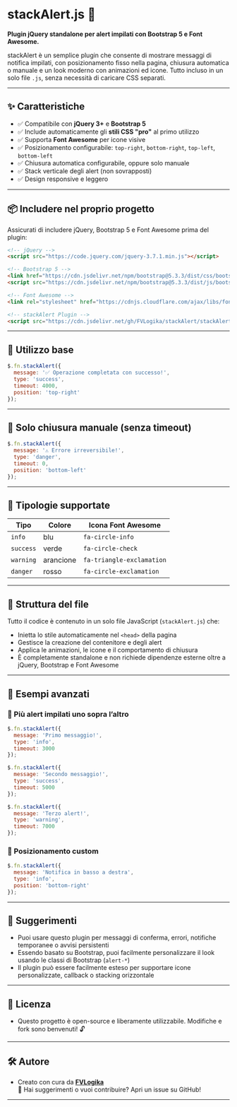 # stackAlert.js 🚀

**Plugin jQuery standalone per alert impilati con Bootstrap 5 e Font Awesome.**

stackAlert è un semplice plugin che consente di mostrare messaggi di notifica impilati, con posizionamento fisso nella pagina, chiusura automatica o manuale e un look moderno con animazioni ed icone. Tutto incluso in un solo file `.js`, senza necessità di caricare CSS separati.

---
## ✨ Caratteristiche
- ✅ Compatibile con **jQuery 3+** e **Bootstrap 5**
- ✅ Include automaticamente gli **stili CSS "pro"** al primo utilizzo
- ✅ Supporta **Font Awesome** per icone visive
- ✅ Posizionamento configurabile: `top-right`, `bottom-right`, `top-left`, `bottom-left`
- ✅ Chiusura automatica configurabile, oppure solo manuale
- ✅ Stack verticale degli alert (non sovrapposti)
- ✅ Design responsive e leggero

---
## 📦 Includere nel proprio progetto
Assicurati di includere jQuery, Bootstrap 5 e Font Awesome prima del plugin:

```html
<!-- jQuery -->
<script src="https://code.jquery.com/jquery-3.7.1.min.js"></script>

<!-- Bootstrap 5 -->
<link href="https://cdn.jsdelivr.net/npm/bootstrap@5.3.3/dist/css/bootstrap.min.css" rel="stylesheet">
<script src="https://cdn.jsdelivr.net/npm/bootstrap@5.3.3/dist/js/bootstrap.bundle.min.js"></script>

<!-- Font Awesome -->
<link rel="stylesheet" href="https://cdnjs.cloudflare.com/ajax/libs/font-awesome/6.5.0/css/all.min.css">

<!-- stackAlert Plugin -->
<script src="https://cdn.jsdelivr.net/gh/FVLogika/stackAlert/stackAlert.js"></script>
```
---
## 🚀 Utilizzo base
```javascript
$.fn.stackAlert({
  message: '✅ Operazione completata con successo!',
  type: 'success',
  timeout: 4000,
  position: 'top-right'
});
```
---
## 🛑 Solo chiusura manuale (senza timeout)
```javascript
$.fn.stackAlert({
  message: '⚠️ Errore irreversibile!',
  type: 'danger',
  timeout: 0,
  position: 'bottom-left'
});
```
---
## 🎨 Tipologie supportate
| Tipo     | Colore     | Icona Font Awesome           |
|----------|------------|------------------------------|
| `info`   | blu        | `fa-circle-info`             |
| `success`| verde      | `fa-circle-check`            |
| `warning`| arancione  | `fa-triangle-exclamation`    |
| `danger` | rosso      | `fa-circle-exclamation`      |
---
## 📁 Struttura del file
Tutto il codice è contenuto in un solo file JavaScript (`stackAlert.js`) che:

- Inietta lo stile automaticamente nel `<head>` della pagina
- Gestisce la creazione del contenitore e degli alert
- Applica le animazioni, le icone e il comportamento di chiusura
- È completamente standalone e non richiede dipendenze esterne oltre a jQuery, Bootstrap e Font Awesome
---
## 🧪 Esempi avanzati
### 🔄 Più alert impilati uno sopra l’altro
```javascript
$.fn.stackAlert({
  message: 'Primo messaggio!',
  type: 'info',
  timeout: 3000
});

$.fn.stackAlert({
  message: 'Secondo messaggio!',
  type: 'success',
  timeout: 5000
});

$.fn.stackAlert({
  message: 'Terzo alert!',
  type: 'warning',
  timeout: 7000
});
```
### 🧭 Posizionamento custom
```javascript
$.fn.stackAlert({
  message: 'Notifica in basso a destra',
  type: 'info',
  position: 'bottom-right'
});
```
---
## 📌 Suggerimenti
- Puoi usare questo plugin per messaggi di conferma, errori, notifiche temporanee o avvisi persistenti
- Essendo basato su Bootstrap, puoi facilmente personalizzare il look usando le classi di Bootstrap (`alert-*`)
- Il plugin può essere facilmente esteso per supportare icone personalizzate, callback o stacking orizzontale
---
## 📄 Licenza
- Questo progetto è open-source e liberamente utilizzabile. Modifiche e fork sono benvenuti! 🔓
---
## 🛠 Autore
- Creato con cura da **[FVLogika](https://github.com/FVLogika)**  
💬 Hai suggerimenti o vuoi contribuire? Apri un issue su GitHub!
---
